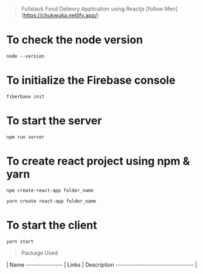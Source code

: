 > Fullstack Food Delievry Application using Reactjs
> [follow Men] (https://chukwuka.netlify.app/)

# To check the node version

```
node --version
```

# To initialize the Firebase console

```
fiberbase init
```

# To start the server

```
npm run server
```

# To create react project using npm & yarn

```
npm create-react-app folder_name
```

```
yarn create react-app folder_name
```

# To start the client

```
yarn start
```

> Package Used

<!-- prettier-ignore -->
 | Name --------------- | Links | Description -------------------------------- |
